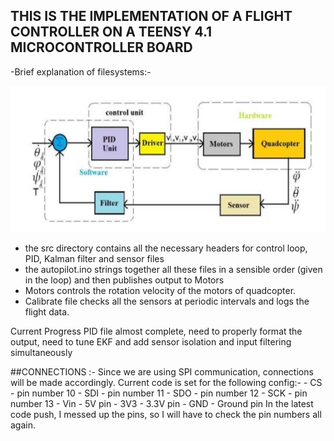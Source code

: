## THIS IS THE IMPLEMENTATION OF A FLIGHT CONTROLLER ON A TEENSY 4.1 MICROCONTROLLER BOARD
-Brief explanation of filesystems:-

![alt text](image.png)

 - the src directory contains all the necessary headers for control loop, PID, Kalman filter and sensor files
 - the autopilot.ino strings together all these files in a sensible order (given in the loop) and then publishes output to Motors
 - Motors controls the rotation velocity of the motors of quadcopter.
 - Calibrate file checks all the sensors at periodic intervals and logs the flight data.


Current Progress PID file almost complete, need to properly format the output,
need to tune EKF and add sensor isolation and input filtering simultaneously 

##CONNECTIONS :-
    Since we are using SPI communication, connections will be made accordingly. Current code is set for the following config:-
        - CS - pin number 10
        - SDI - pin number 11
        - SDO - pin number 12
        - SCK - pin number 13
        - Vin - 5V pin
        - 3V3 - 3.3V pin
        - GND - Ground pin 
    In the latest code push, I messed up the pins, so I will have to check the pin numbers all again.
